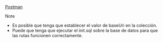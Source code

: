 [Postman](https://elements.getpostman.com/redirect?entityId=31646117-20f8d42c-c38d-46f7-ada5-f6f92a17187a&entityType=collection) 

> [!NOTE]
> - Es posible que tenga que establecer el valor de baseUri en la colección.
> - Puede que tenga que ejecutar el init.sql sobre la base de datos para que las
>   rutas funcionen correctamente.
